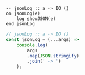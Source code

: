 ```applescript
-- jsonLog :: a -> IO ()
on jsonLog(e)
    log showJSON(e)
end jsonLog
```


```javascript
// jsonLog :: a -> IO ()
const jsonLog = (...args) =>
    console.log(
        args
        .map(JSON.stringify)
        .join(' -> ')
    );
```